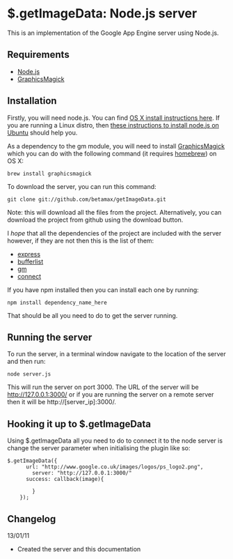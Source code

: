 $.getImageData: Node.js server
==============

This is an implementation of the Google App Engine server using Node.js. 

Requirements
-----

 * [Node.js][node_link]
 * [GraphicsMagick][graphicsmagick]

Installation
-----

Firstly, you will need node.js. You can find [OS X install instructions here][osx_install]. If you are running a Linux distro, then [these instructions to install node.js on Ubuntu][ubuntu_install] should help you.

As a dependency to the gm module, you will need to install [GraphicsMagick][graphicsmagick] which you can do with the following command (it requires [homebrew][homebrew]) on OS X:

    brew install graphicsmagick

To download the server, you can run this command:

    git clone git://github.com/betamax/getImageData.git

Note: this will download all the files from the project. Alternatively, you can download the project from github using the download button.

I *hope* that all the dependencies of the project are included with the server however, if they are not then this is the list of them:

 * [express][express_link]
 * [bufferlist][bufferlist_link]
 * [gm][gm_link]
 * [connect][connect_link]

If you have npm installed then you can install each one by running:

    npm install dependency_name_here

That should be all you need to do to get the server running.

[osx_install]: http://shapeshed.com/journal/setting-up-nodejs-and-npm-on-mac-osx/
[ubuntu_install]: http://www.giantflyingsaucer.com/blog/?p=894
[graphicsmagick]: http://www.graphicsmagick.org/
[homebrew]: https://github.com/mxcl/homebrew
[node_link]: http://nodejs.org/
[express_link]: http://github.com/visionmedia/express/tree/master
[bufferlist_link]: http://github.com/substack/node-bufferlist
[gm_link]: http://github.com/aheckmann/gm
[connect_link]: http://registry.npmjs.org/connect/-/connect-0.5.4.tgz

Running the server
-----

To run the server, in a terminal window navigate to the location of the server and then run:

    node server.js

This will run the server on port 3000. The URL of the server will be http://127.0.0.1:3000/ or if you are running the server on a remote server then it will be http://[server_ip]:3000/.

Hooking it up to $.getImageData
-----

Using $.getImageData all you need to do to connect it to the node server is change the server parameter when initialising the plugin like so:

    $.getImageData({
		  url: "http://www.google.co.uk/images/logos/ps_logo2.png", 
			server: "http://127.0.0.1:3000/"
		  success: callback(image){
			
			}
		});


Changelog
---------

13/01/11

 * Created the server and this documentation